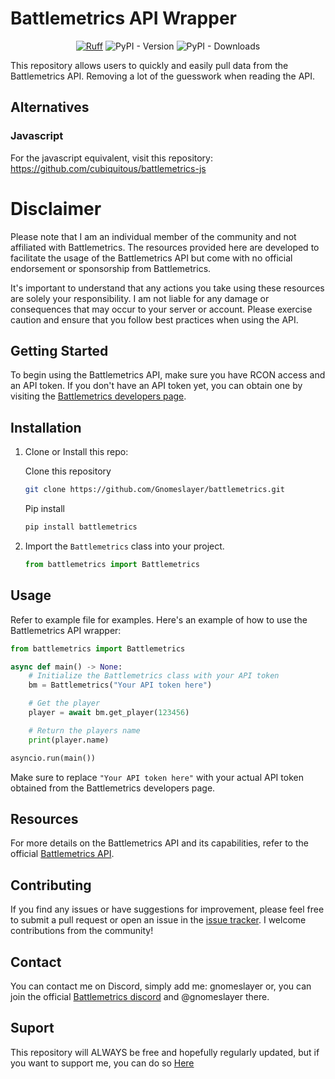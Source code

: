 # Battlemetrics API Wrapper
<center>

[![Ruff](https://img.shields.io/endpoint?url=https://raw.githubusercontent.com/astral-sh/ruff/main/assets/badge/v2.json)](https://github.com/astral-sh/ruff)
![PyPI - Version](https://img.shields.io/pypi/v/battlemetrics)
![PyPI - Downloads](https://img.shields.io/pypi/dm/battlemetrics)

</center>

This repository allows users to quickly and easily pull data from the Battlemetrics API. Removing a lot of the guesswork when reading the API.

## Alternatives

### Javascript
For the javascript equivalent, visit this repository: https://github.com/cubiquitous/battlemetrics-js

# Disclaimer
Please note that I am an individual member of the community and not affiliated with Battlemetrics. The resources provided here are developed to facilitate the usage of the Battlemetrics API but come with no official endorsement or sponsorship from Battlemetrics.

It's important to understand that any actions you take using these resources are solely your responsibility. I am not liable for any damage or consequences that may occur to your server or account. Please exercise caution and ensure that you follow best practices when using the API.

## Getting Started

To begin using the Battlemetrics API, make sure you have RCON access and an API token. If you don't have an API token yet, you can obtain one by visiting the [Battlemetrics developers page](https://www.battlemetrics.com/developers).

## Installation

1. Clone or Install this repo:

   Clone this repository
   ```bash
   git clone https://github.com/Gnomeslayer/battlemetrics.git
   ```
   Pip install
   ```bash
   pip install battlemetrics
   ```

2. Import the `Battlemetrics` class into your project.
   ```python
   from battlemetrics import Battlemetrics
   ```

## Usage
Refer to example file for examples.
Here's an example of how to use the Battlemetrics API wrapper:
```python
from battlemetrics import Battlemetrics

async def main() -> None:
    # Initialize the Battlemetrics class with your API token
    bm = Battlemetrics("Your API token here")

    # Get the player
    player = await bm.get_player(123456)

    # Return the players name
    print(player.name)

asyncio.run(main())
```
Make sure to replace `"Your API token here"` with your actual API token obtained from the Battlemetrics developers page.


## Resources
For more details on the Battlemetrics API and its capabilities, refer to the official [Battlemetrics API](https://www.battlemetrics.com/developers/documentation).

## Contributing
If you find any issues or have suggestions for improvement, please feel free to submit a pull request or open an issue in the [issue tracker](https://github.com/Gnomeslayer/battlemetrics/issues). I welcome contributions from the community!

## Contact
You can contact me on Discord, simply add me: gnomeslayer
or, you can join the official [Battlemetrics discord](https://discord.gg/xWa3UNG4yh) and @gnomeslayer there.


## Suport
This repository will ALWAYS be free and hopefully regularly updated, but if you want to support me, you can do so [Here](https://ko-fi.com/gnomeslayer)
